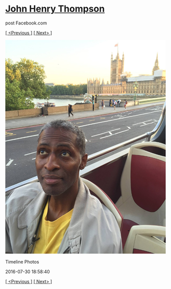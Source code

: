 # [John Henry Thompson](../README.md)
post Facebook.com

[[ <Previous ]](2016-07-31-2.md) [[ Next> ]](2016-07-30-3.md)

[![](../media/2016-07-30/Timeline-Photos.jpg)](../README.md)

Timeline Photos

2016-07-30 18:58:40

[[ <Previous ]](2016-07-31-2.md) [[ Next> ]](2016-07-30-3.md)